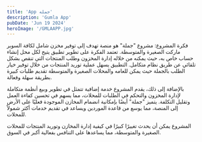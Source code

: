 ```yaml
---
title: 'App جمله'
description: 'Gumla App'
pubDate: 'Jun 19 2024'
heroImage: '/GMLAAPP.jpg'
---
```



فكرة المشروع: مشروع "جملة" هو منصة تهدف إلى توفير مخزن شامل لكافة السوبر ماركت الصغيرة والمتوسطة.
 تعتمد الفكرة على تطوير تطبيق يتيح لكل محل إنشاء حساب خاص به، حيث يمكنه من خلاله إدارة المخزون وطلب المنتجات التي تنقص بشكل تلقائي عن طريق نظام متكامل.
  التطبيق يسهل عملية توريد المنتجات من خلال توفير خيار الطلب بالجملة حيث يمكن للعامه والمحلات الصغيرة والمتوسطة تقديم طلبات كبيرة بطريقة سهلة وفعالة.

بالإضافة إلى ذلك، يقدم المشروع خدمة إضافية تتمثل في تطوير وبيع أنظمة متكاملة لإدارة المخزون والتحكم في الطلبات للمحلات، مما يسهم في تحسين كفاءة العمل وتقليل التكلفة. يتميز "جملة" أيضًا بإمكانية انضمام المخازن الموجودة فعليًا على الأرض إلى المنصة، مما يوسع من قاعدة الموردين ويساعد في تقديم خدمات أكثر شمولاً للمحلات.

المشروع يمكن أن يحدث تغييرًا كبيرًا في كيفية إدارة المخازن وتوريد المنتجات للمحلات الصغيرة والمتوسطة، مما يساعدها على التنافس بفعالية أكبر في السوق.


